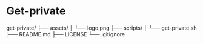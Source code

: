 # Get-private
get-private/
├── assets/
│   └── logo.png
├── scripts/
│   └── get-private.sh
├── README.md
├── LICENSE
└── .gitignore
